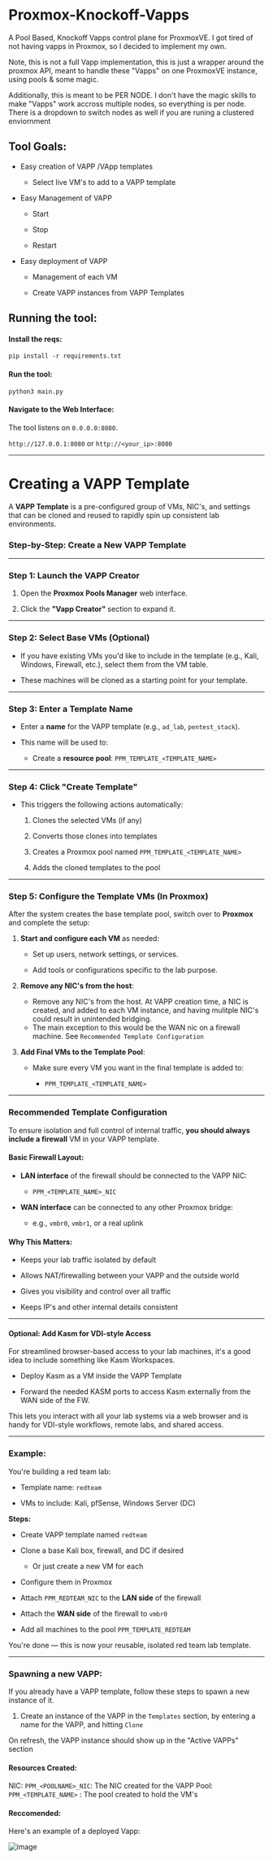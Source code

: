 # Proxmox-Knockoff-Vapps

A Pool Based, Knockoff Vapps control plane for ProxmoxVE. I got tired of not having vapps in Proxmox, so I decided to implement my own.

  

Note, this is not a full Vapp implementation, this is just a wrapper around the proxmox API, meant to handle these "Vapps" on one ProxmoxVE instance, using pools & some magic. 

  

Additionally, this is meant to be PER NODE. I don't have the magic skills to make "Vapps" work accross multiple nodes, so everything is per node. There is a dropdown to switch nodes as well if you are runing a clustered enviornment
  

## Tool Goals:

- Easy creation of VAPP /VApp templates

	- Select live VM's to add to a VAPP  template

  
- Easy Management of VAPP 

	- Start

	- Stop

	- Restart
  

- Easy deployment of VAPP 

	- Management of each VM

	- Create VAPP instances from VAPP  Templates

  
  

## Running the tool:

  

#### Install the reqs:

`pip install -r requirements.txt`

  

#### Run the tool:

`python3 main.py`

  

#### Navigate to the Web Interface:

The tool listens on `0.0.0.0:8080`.

  

`http://127.0.0.1:8080` or `http://<your_ip>:8080`

  
  

----------

# Creating a VAPP Template

A **VAPP Template** is a pre-configured group of VMs, NIC's, and settings that can be cloned and reused to rapidly spin up consistent lab environments.

###  Step-by-Step: Create a New VAPP Template

----------

### **Step 1: Launch the VAPP Creator**

1.  Open the **Proxmox Pools Manager** web interface.
    
2.  Click the **"Vapp Creator"** section to expand it.
    

----------

### **Step 2: Select Base VMs (Optional)**

-   If you have existing VMs you'd like to include in the template (e.g., Kali, Windows, Firewall, etc.), select them from the VM table.
    
-   These machines will be cloned as a starting point for your template.
    

----------

### **Step 3: Enter a Template Name**

-   Enter a **name** for the VAPP template (e.g., `ad_lab`, `pentest_stack`).
    
-   This name will be used to:
    
    <!-- -   Create a **dedicated NIC**: `PPM_<TEMPLATE_NAME>_NIC` -->
        
    -   Create a **resource pool**: `PPM_TEMPLATE_<TEMPLATE_NAME>`
        

----------

### **Step 4: Click "Create Template"**

-   This triggers the following actions automatically:
    
    1.  Clones the selected VMs (if any)
        
    2.  Converts those clones into templates
        
    <!-- 3.  Creates a NIC named `PPM_<TEMPLATE_NAME>_NIC` -->
        
    3.  Creates a Proxmox pool named `PPM_TEMPLATE_<TEMPLATE_NAME>`
        
    4.  Adds the cloned templates to the pool
        

----------

### **Step 5: Configure the Template VMs (In Proxmox)**

After the system creates the base template pool, switch over to **Proxmox** and complete the setup:

1.  **Start and configure each VM** as needed:
    
    -   Set up users, network settings, or services.
        
    -   Add tools or configurations specific to the lab purpose.
        
2.  **Remove any NIC's from the host**:
    
    -   Remove any NIC's from the host. At VAPP creation time, a NIC is created, and added to each VM instance, and having mulitple NIC's could result in unintended bridging.
      - The main exception to this would be the WAN nic on a firewall machine. See `Recommended Template Configuration`
        
3.  **Add Final VMs to the Template Pool**:
    
    -   Make sure every VM you want in the final template is added to:
        
        -   `PPM_TEMPLATE_<TEMPLATE_NAME>`
            

----------
### Recommended Template Configuration

To ensure isolation and full control of internal traffic, **you should always include a firewall** VM in your VAPP template.

#### Basic Firewall Layout:

-   **LAN interface** of the firewall should be connected to the VAPP NIC:
    
    -   `PPM_<TEMPLATE_NAME>_NIC`
        
-   **WAN interface** can be connected to any other Proxmox bridge:
    
    -   e.g., `vmbr0`, `vmbr1`, or a real uplink
        

####  Why This Matters:

-   Keeps your lab traffic isolated by default
    
-   Allows NAT/firewalling between your VAPP and the outside world
    
-   Gives you visibility and control over all traffic
- Keeps IP's and other internal details consistent

---

#### Optional: Add Kasm for VDI-style Access
For streamlined browser-based access to your lab machines, it's a good idea to include something like Kasm Workspaces.

- Deploy Kasm as a VM inside the VAPP Template

- Forward the needed KASM ports to access Kasm externally from the WAN side of the FW.

This lets you interact with all your lab systems via a web browser and is handy for VDI-style workflows, remote labs, and shared access.

---

### Example:

You're building a red team lab:

-   Template name: `redteam`
    
-   VMs to include: Kali, pfSense, Windows Server (DC)
    

**Steps:**

-   Create VAPP template named `redteam`
    
-   Clone a base Kali box, firewall, and DC if desired
	- Or just create a new VM for each
    
-   Configure them in Proxmox
    
-   Attach `PPM_REDTEAM_NIC` to the **LAN side** of the firewall

-   Attach the **WAN side** of the firewall to `vmbr0`
    
-   Add all machines to the pool `PPM_TEMPLATE_REDTEAM`
    

You're done — this is now your reusable, isolated red team lab template.

----------


### Spawning a new VAPP:

  

If you already have a VAPP template, follow these steps to spawn a new instance of it.

  

1. Create an instance of the VAPP in the `Templates` section, by entering a name for the VAPP, and hitting `Clone`

  

On refresh, the VAPP instance should show up in the "Active VAPPs" section

  
  
  

#### Resources Created:

  

NIC: `PPM_<POOLNAME>_NIC`: The NIC created for the VAPP
Pool: `PPM_<TEMPLATE_NAME>`  : The pool created to hold the VM's
  
  

#### Reccomended:

 

Here's an example of a deployed Vapp:

  

![image](https://github.com/user-attachments/assets/debc45a5-1ef1-473a-9bd0-9e9925ee41bc)

  
